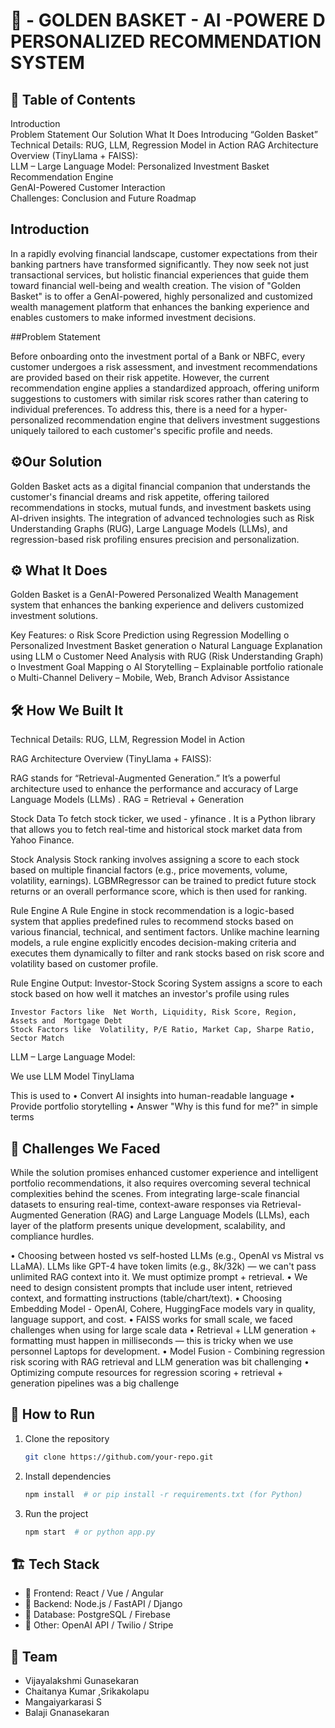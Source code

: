 # 🚀 -  GOLDEN BASKET - AI -POWERE D PERSONALIZED RECOMMENDATION SYSTEM

## 📌 Table of Contents

Introduction	
Problem Statement
Our Solution 
What It Does
Introducing “Golden Basket”	
Technical Details: RUG, LLM, Regression Model in Action	
RAG Architecture Overview (TinyLlama + FAISS):	
LLM – Large Language Model:	
Personalized Investment Basket Recommendation Engine	
GenAI-Powered Customer Interaction	
Challenges:	
Conclusion and Future Roadmap	



## Introduction 

In a rapidly evolving financial landscape, customer expectations from their banking partners have transformed significantly.
They now seek not just transactional services, but holistic financial experiences that guide them toward financial well-being and wealth creation.
The vision of "Golden Basket" is to offer a GenAI-powered, highly personalized and customized wealth management platform that enhances the banking experience and enables customers to make informed investment decisions.
 
##Problem Statement
 
Before onboarding onto the investment portal of a Bank or NBFC, every customer undergoes a risk assessment, and investment recommendations are provided based on their risk appetite. 
However, the current recommendation engine applies a standardized approach, offering uniform suggestions to customers with similar risk scores rather than catering to individual preferences.
To address this, there is a need for a hyper-personalized recommendation engine that delivers investment suggestions uniquely tailored to each customer's specific profile and needs.

 
## ⚙️Our Solution
 
 Golden Basket acts as a digital financial companion that understands the customer's financial dreams and risk appetite, offering tailored recommendations in stocks,
 mutual funds, and investment baskets using AI-driven insights. The integration of advanced technologies such as Risk Understanding Graphs (RUG), 
 Large Language Models (LLMs), and regression-based risk profiling ensures precision and personalization.


 
## ⚙️ What It Does
 
 Golden Basket is a GenAI-Powered Personalized Wealth Management system that enhances the banking experience and delivers customized investment solutions.

Key Features:
o	Risk Score Prediction using Regression Modelling
o	Personalized Investment Basket generation
o	Natural Language Explanation using LLM
o	Customer Need Analysis with RUG (Risk Understanding Graph)
o	Investment Goal Mapping
o	AI Storytelling – Explainable portfolio rationale
o	Multi-Channel Delivery – Mobile, Web, Branch Advisor Assistance

## 🛠️ How We Built It

Technical Details: RUG, LLM, Regression Model in Action

RAG Architecture Overview (TinyLlama + FAISS):

RAG stands for “Retrieval-Augmented Generation.” It’s a powerful architecture used to enhance the performance and accuracy of Large Language Models (LLMs) .
RAG = Retrieval + Generation

Stock Data 
To fetch stock ticker, we used - yfinance . It is a Python library that allows you to fetch real-time and historical stock market data from Yahoo Finance.

Stock Analysis 
Stock ranking involves assigning a score to each stock based on multiple financial factors (e.g., price movements, volume, volatility, earnings). LGBMRegressor can be trained to predict future stock returns or an overall performance score, which is then used for ranking. 

Rule Engine 
A Rule Engine in stock recommendation is a logic-based system that applies predefined rules to recommend stocks based on various financial, technical, and sentiment factors. Unlike machine learning models, a rule engine explicitly encodes decision-making criteria and executes them dynamically to filter and rank stocks based on risk score and volatility based on  customer profile.

Rule Engine Output:
Investor-Stock Scoring System  assigns a score to each stock based on how well it matches an investor's profile using rules

	Investor Factors like  Net Worth, Liquidity, Risk Score, Region, Assets and  Mortgage Debt
	Stock Factors like  Volatility, P/E Ratio, Market Cap, Sharpe Ratio, Sector Match

LLM – Large Language Model:

We use LLM Model TinyLlama

This is used to 
•	Convert AI insights into human-readable language
•	Provide portfolio storytelling
•	Answer "Why is this fund for me?" in simple terms

## 🚧 Challenges We Faced

While the solution promises enhanced customer experience and intelligent portfolio recommendations, it also requires overcoming several technical complexities behind the scenes. From integrating large-scale financial datasets to ensuring real-time, context-aware responses via Retrieval-Augmented Generation (RAG) and Large Language Models (LLMs), 
each layer of the platform presents unique development, scalability, and compliance hurdles.

•	Choosing between hosted vs self-hosted LLMs (e.g., OpenAI vs Mistral vs LLaMA). LLMs like GPT-4 have token limits (e.g., 8k/32k) — we  can't pass unlimited RAG context into it. We  must optimize prompt + retrieval.
•	We  need to design consistent prompts that include user intent, retrieved context, and formatting instructions (table/chart/text).
•	Choosing Embedding Model - OpenAI, Cohere, HuggingFace models vary in quality, language support, and cost.
•	FAISS works for small scale, we faced challenges when using for large scale data
•	Retrieval + LLM generation + formatting must happen in milliseconds — this is tricky when we use  personnel  Laptops for development.
•	Model Fusion - Combining regression risk scoring with RAG retrieval and LLM generation was bit challenging
•	Optimizing compute resources for regression scoring + retrieval + generation pipelines was a big challenge

 ## 🏃 How to Run
 
1. Clone the repository  
   ```sh
   git clone https://github.com/your-repo.git
   ```
2. Install dependencies  
   ```sh
   npm install  # or pip install -r requirements.txt (for Python)
   ```
3. Run the project  
   ```sh
   npm start  # or python app.py
   
 ## 🏗️ Tech Stack
   
- 🔹 Frontend: React / Vue / Angular
- 🔹 Backend: Node.js / FastAPI / Django
- 🔹 Database: PostgreSQL / Firebase
- 🔹 Other: OpenAI API / Twilio / Stripe

## 👥 Team
- Vijayalakshmi Gunasekaran
- Chaitanya Kumar ,Srikakolapu
- Mangaiyarkarasi S
- Balaji Gnanasekaran


